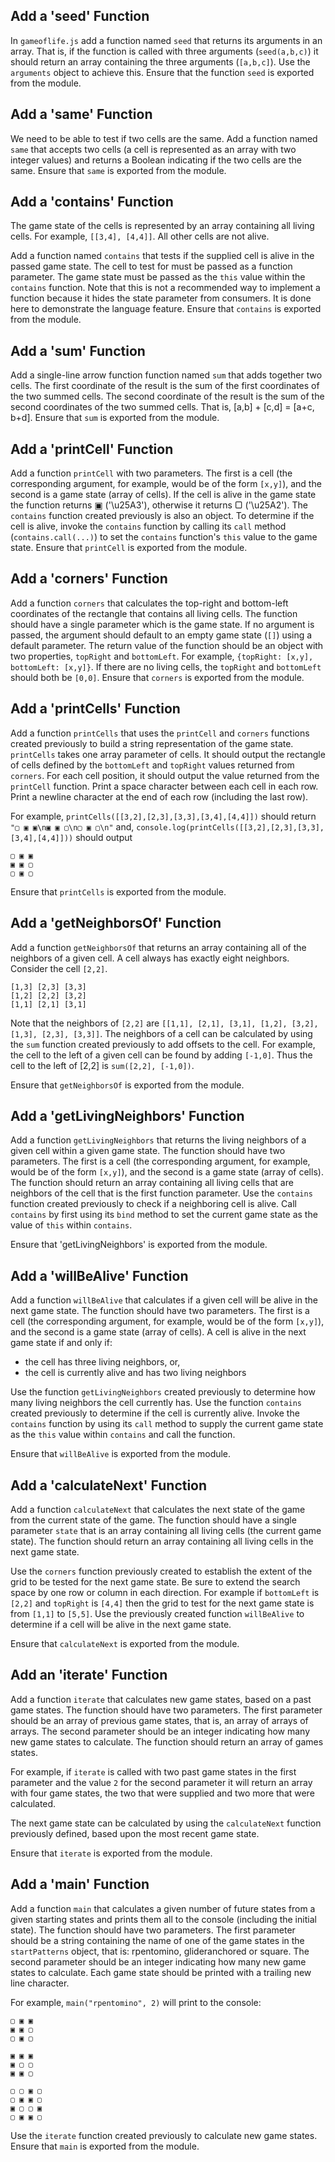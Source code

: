 ## Add a 'seed' Function

In `gameoflife.js` add a function named `seed` that returns its arguments in an array. That is, if the function is called with three arguments (`seed(a,b,c)`) it should return an array containing the three arguments (`[a,b,c]`). Use the `arguments` object to achieve this. Ensure that the function `seed` is exported from the module.

## Add a 'same' Function

We need to be able to test if two cells are the same. Add a function named `same` that accepts two cells (a cell is represented as an array with two integer values) and returns a Boolean indicating if the two cells are the same. Ensure that `same` is exported from the module.

## Add a 'contains' Function

The game state of the cells is represented by an array containing all living cells. For example, `[[3,4], [4,4]]`. All other cells are not alive. 

Add a function named `contains` that tests if the supplied cell is alive in the passed game state. The cell to test for must be passed as a function parameter. The game state must be passed as the `this` value within the `contains` function. Note that this is not a recommended way to implement a function because it hides the state parameter from consumers. It is done here to demonstrate the language feature. Ensure that `contains` is exported from the module.

## Add a 'sum' Function

Add a single-line arrow function function named `sum` that adds together two cells. The first coordinate of the result is the sum of the first coordinates of the two summed cells. The second coordinate of the result is the sum of the second coordinates of the two summed cells. That is, [a,b] + [c,d] = [a+c, b+d]. Ensure that `sum` is exported from the module.

## Add a 'printCell' Function

Add a function `printCell` with two parameters. The first is a cell (the corresponding argument, for example, would be of the form `[x,y]`), and the second is a game state (array of cells). If the cell is alive in the game state the function returns ▣ ('\u25A3'), otherwise it returns ▢ ('\u25A2'). The `contains` function created previously is also an object. To determine if the cell is alive, invoke the `contains` function by calling its `call` method (`contains.call(...)`) to set the `contains` function's `this` value to the game state. Ensure that `printCell` is exported from the module.

## Add a 'corners' Function

Add a function `corners` that calculates the top-right and bottom-left coordinates of the rectangle that contains all living cells. The function should have a single parameter which is the game state. If no argument is passed, the argument should default to an empty game state (`[]`) using a default parameter. The return value of the function should be an object with two properties, `topRight` and `bottomLeft`. For example, `{topRight: [x,y], bottomLeft: [x,y]}`. If there are no living cells, the `topRight` and `bottomLeft` should both be `[0,0]`. Ensure that `corners` is exported from the module.

## Add a 'printCells' Function

Add a function `printCells` that uses the `printCell` and `corners` functions created previously to build a string representation of the game state. `printCells` takes one array parameter of cells. It should output the rectangle of cells defined by the `bottomLeft` and `topRight` values returned from `corners`. For each cell position, it should output the value returned from the `printCell` function. Print a space character between each cell in each row. Print a newline character at the end of each row (including the last row).

For example, `printCells([[3,2],[2,3],[3,3],[3,4],[4,4]])` should return `"▢ ▣ ▣\n▣ ▣ ▢\n▢ ▣ ▢\n"` and, `console.log(printCells([[3,2],[2,3],[3,3],[3,4],[4,4]]))` should output

```
▢ ▣ ▣
▣ ▣ ▢
▢ ▣ ▢
```

Ensure that `printCells` is exported from the module.

## Add a 'getNeighborsOf' Function

Add a function `getNeighborsOf` that returns an array containing all of the neighbors of a given cell. A cell always has exactly eight neighbors. Consider the cell `[2,2]`. 

```
[1,3] [2,3] [3,3]
[1,2] [2,2] [3,2]
[1,1] [2,1] [3,1]
```

Note that the neighbors of `[2,2]` are `[[1,1], [2,1], [3,1], [1,2], [3,2], [1,3], [2,3], [3,3]]`. The neighbors of a cell can be calculated by using the `sum` function created previously to add offsets to the cell. For example, the cell to the left of a given cell can be found by adding `[-1,0]`. Thus the cell to the left of [2,2] is `sum([2,2], [-1,0])`.

Ensure that `getNeighborsOf` is exported from the module.

## Add a 'getLivingNeighbors' Function

Add a function `getLivingNeighbors` that returns the living neighbors of a given cell within a given game state. The function should have two parameters. The first is a cell (the corresponding argument, for example, would be of the form `[x,y]`), and the second is a game state (array of cells). The function should return an array containing all living cells that are neighbors of the cell that is the first function parameter. Use the `contains` function created previously to check if a neighboring cell is alive. Call `contains` by first using its `bind` method to set the current game state as the value of `this` within `contains`. 

Ensure that 'getLivingNeighbors' is exported from the module.

## Add a 'willBeAlive' Function

Add a function `willBeAlive` that calculates if a given cell will be alive in the next game state. The function should have two parameters. The first is a cell (the corresponding argument, for example, would be of the form `[x,y]`), and the second is a game state (array of cells). A cell is alive in the next game state if and only if:

* the cell has three living neighbors, or,
* the cell is currently alive and has two living neighbors

Use the function `getLivingNeighbors` created previously to determine how many living neighbors the cell currently has. Use the function `contains` created previously to determine if the cell is currently alive. Invoke the `contains` function by using its `call` method to supply the current game state as the `this` value within `contains` and call the function. 

Ensure that `willBeAlive` is exported from the module.

## Add a 'calculateNext' Function

Add a function `calculateNext` that calculates the next state of the game from the current state of the game. The function should have a single parameter `state` that is an array containing all living cells (the current game state). The function should return an array containing all living cells in the next game state.

Use the `corners` function previously created to establish the extent of the grid to be tested for the next game state. Be sure to extend the search space by one row or column in each direction. For example if `bottomLeft` is `[2,2]` and `topRight` is `[4,4]` then the grid to test for the next game state is from `[1,1]` to `[5,5]`. Use the previously created function `willBeAlive` to determine if a cell will be alive in the next game state. 

Ensure that `calculateNext` is exported from the module.

## Add an 'iterate' Function

Add a function `iterate` that calculates new game states, based on a past game states. The function should have two parameters. The first parameter should be an array of previous game states, that is, an array of arrays of arrays. The second parameter should be an integer indicating how many new game states to calculate. The function should return an array of games states. 

For example, if `iterate` is called with two past game states in the first parameter and the value `2` for the second parameter it will return an array with four game states, the two that were supplied and two more that were calculated. 

The next game state can be calculated by using the `calculateNext` function previously defined, based upon the most recent game state.

Ensure that `iterate` is exported from the module.

## Add a 'main' Function

Add a function `main` that calculates a given number of future states from a given starting states and prints them all to the console (including the initial state). The function should have two parameters. The first parameter should be a string containing the name of one of the game states in the `startPatterns` object, that is: rpentomino, glideranchored or square. The second parameter should be an integer indicating how many new game states to calculate. Each game state should be printed with a trailing new line character. 

For example, `main("rpentomino", 2)` will print to the console:

```
▢ ▣ ▣
▣ ▣ ▢
▢ ▣ ▢

▣ ▣ ▣
▣ ▢ ▢
▣ ▣ ▢

▢ ▢ ▣ ▢
▢ ▣ ▣ ▢
▣ ▢ ▢ ▣
▢ ▣ ▣ ▢

```

Use the `iterate` function created previously to calculate new game states. Ensure that `main` is exported from the module.